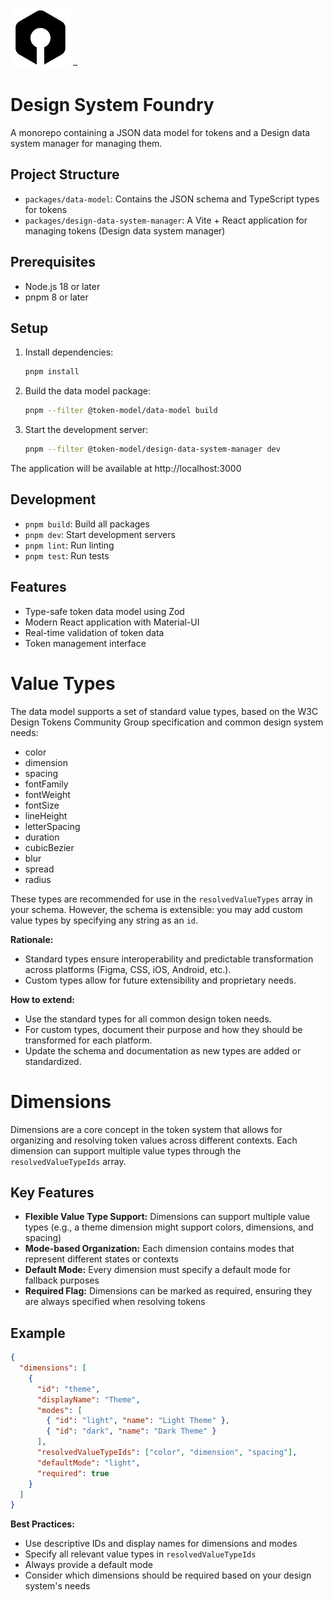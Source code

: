 ![image](packages/design-data-system-manager/src/logoIcon.png) – 

# Design System Foundry

A monorepo containing a JSON data model for tokens and a Design data system manager for managing them.

## Project Structure

- `packages/data-model`: Contains the JSON schema and TypeScript types for tokens
- `packages/design-data-system-manager`: A Vite + React application for managing tokens (Design data system manager)

## Prerequisites

- Node.js 18 or later
- pnpm 8 or later

## Setup

1. Install dependencies:
   ```bash
   pnpm install
   ```

2. Build the data model package:
   ```bash
   pnpm --filter @token-model/data-model build
   ```

3. Start the development server:
   ```bash
   pnpm --filter @token-model/design-data-system-manager dev
   ```

The application will be available at http://localhost:3000

## Development

- `pnpm build`: Build all packages
- `pnpm dev`: Start development servers
- `pnpm lint`: Run linting
- `pnpm test`: Run tests

## Features

- Type-safe token data model using Zod
- Modern React application with Material-UI
- Real-time validation of token data
- Token management interface

# Value Types

The data model supports a set of standard value types, based on the W3C Design Tokens Community Group specification and common design system needs:

- color
- dimension
- spacing
- fontFamily
- fontWeight
- fontSize
- lineHeight
- letterSpacing
- duration
- cubicBezier
- blur
- spread
- radius

These types are recommended for use in the `resolvedValueTypes` array in your schema. However, the schema is extensible: you may add custom value types by specifying any string as an `id`.

**Rationale:**
- Standard types ensure interoperability and predictable transformation across platforms (Figma, CSS, iOS, Android, etc.).
- Custom types allow for future extensibility and proprietary needs.

**How to extend:**
- Use the standard types for all common design token needs.
- For custom types, document their purpose and how they should be transformed for each platform.
- Update the schema and documentation as new types are added or standardized.

# Dimensions

Dimensions are a core concept in the token system that allows for organizing and resolving token values across different contexts. Each dimension can support multiple value types through the `resolvedValueTypeIds` array.

## Key Features
- **Flexible Value Type Support:** Dimensions can support multiple value types (e.g., a theme dimension might support colors, dimensions, and spacing)
- **Mode-based Organization:** Each dimension contains modes that represent different states or contexts
- **Default Mode:** Every dimension must specify a default mode for fallback purposes
- **Required Flag:** Dimensions can be marked as required, ensuring they are always specified when resolving tokens

## Example
```json
{
  "dimensions": [
    {
      "id": "theme",
      "displayName": "Theme",
      "modes": [
        { "id": "light", "name": "Light Theme" },
        { "id": "dark", "name": "Dark Theme" }
      ],
      "resolvedValueTypeIds": ["color", "dimension", "spacing"],
      "defaultMode": "light",
      "required": true
    }
  ]
}
```

**Best Practices:**
- Use descriptive IDs and display names for dimensions and modes
- Specify all relevant value types in `resolvedValueTypeIds`
- Always provide a default mode
- Consider which dimensions should be required based on your design system's needs
